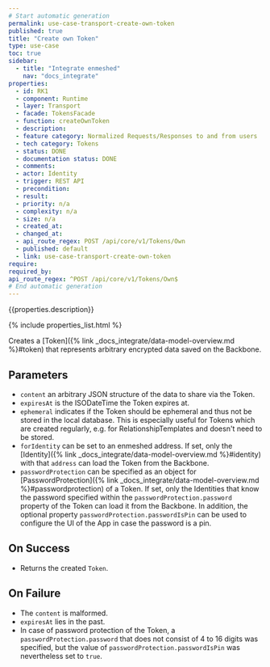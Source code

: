 ```yaml
---
# Start automatic generation
permalink: use-case-transport-create-own-token
published: true
title: "Create own Token"
type: use-case
toc: true
sidebar:
  - title: "Integrate enmeshed"
    nav: "docs_integrate"
properties:
  - id: RK1
  - component: Runtime
  - layer: Transport
  - facade: TokensFacade
  - function: createOwnToken
  - description:
  - feature category: Normalized Requests/Responses to and from users
  - tech category: Tokens
  - status: DONE
  - documentation status: DONE
  - comments:
  - actor: Identity
  - trigger: REST API
  - precondition:
  - result:
  - priority: n/a
  - complexity: n/a
  - size: n/a
  - created_at:
  - changed_at:
  - api_route_regex: POST /api/core/v1/Tokens/Own
  - published: default
  - link: use-case-transport-create-own-token
require:
required_by:
api_route_regex: ^POST /api/core/v1/Tokens/Own$
# End automatic generation
---
```


{{properties.description}}

{% include properties_list.html %}

Creates a [Token]({% link _docs_integrate/data-model-overview.md %}#token) that represents arbitrary encrypted data saved on the Backbone.

## Parameters

- `content` an arbitrary JSON structure of the data to share via the Token.
- `expiresAt` is the ISODateTime the Token expires at.
- `ephemeral` indicates if the Token should be ephemeral and thus not be stored in the local database. This is especially useful for Tokens which are created regularly, e.g. for RelationshipTemplates and doesn't need to be stored.
- `forIdentity` can be set to an enmeshed address. If set, only the [Identity]({% link _docs_integrate/data-model-overview.md %}#identity) with that `address` can load the Token from the Backbone.
- `passwordProtection` can be specified as an object for [PasswordProtection]({% link _docs_integrate/data-model-overview.md %}#passwordprotection) of a Token. If set, only the Identities that know the password specified within the `passwordProtection.password` property of the Token can load it from the Backbone. In addition, the optional property `passwordProtection.passwordIsPin` can be used to configure the UI of the App in case the password is a pin.

## On Success

- Returns the created `Token`.

## On Failure

- The `content` is malformed.
- `expiresAt` lies in the past.
- In case of password protection of the Token, a `passwordProtection.password` that does not consist of 4 to 16 digits was specified, but the value of `passwordProtection.passwordIsPin` was nevertheless set to `true`.
